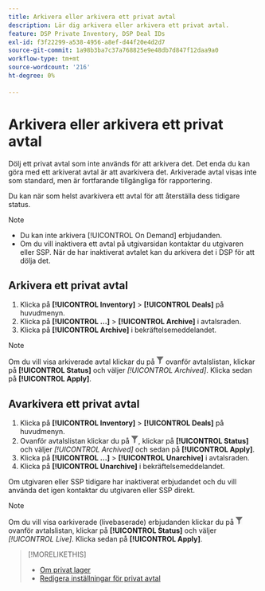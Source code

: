 ```yaml
---
title: Arkivera eller arkivera ett privat avtal
description: Lär dig arkivera eller arkivera ett privat avtal.
feature: DSP Private Inventory, DSP Deal IDs
exl-id: f3f22299-a538-4956-a8ef-d44f20e4d2d7
source-git-commit: 1a98b3ba7c37a768825e9e48db7d847f12daa9a0
workflow-type: tm+mt
source-wordcount: '216'
ht-degree: 0%

---
```


# Arkivera eller arkivera ett privat avtal

Dölj ett privat avtal som inte används för att arkivera det. Det enda du kan göra med ett arkiverat avtal är att avarkivera det. Arkiverade avtal visas inte som standard, men är fortfarande tillgängliga för rapportering.

Du kan när som helst avarkivera ett avtal för att återställa dess tidigare status.

>[!NOTE]
>
>* Du kan inte arkivera [!UICONTROL On Demand] erbjudanden.
>* Om du vill inaktivera ett avtal på utgivarsidan kontaktar du utgivaren eller SSP. När de har inaktiverat avtalet kan du arkivera det i DSP för att dölja det.

## Arkivera ett privat avtal

1. Klicka på **[!UICONTROL Inventory]** > **[!UICONTROL Deals]** på huvudmenyn.
1. Klicka på **[!UICONTROL ...]** > **[!UICONTROL Archive]** i avtalsraden.
1. Klicka på **[!UICONTROL Archive]** i bekräftelsemeddelandet.

>[!NOTE]
>
>Om du vill visa arkiverade avtal klickar du på ![Filter](/help/dsp/assets/filter.png) ovanför avtalslistan, klickar på **[!UICONTROL Status]** och väljer *[!UICONTROL Archived]*. Klicka sedan på **[!UICONTROL Apply]**.<!-- Verify the text to apply the filter(s).)-->

## Avarkivera ett privat avtal

1. Klicka på **[!UICONTROL Inventory]** > **[!UICONTROL Deals]** på huvudmenyn.
1. Ovanför avtalslistan klickar du på ![Filter](/help/dsp/assets/filter.png), klickar på **[!UICONTROL Status]** och väljer *[!UICONTROL Archived]* och sedan på **[!UICONTROL Apply]**.<!-- Verify the text to apply the filter(s).)-->
1. Klicka på **[!UICONTROL ...]** > **[!UICONTROL Unarchive]** i avtalsraden.
1. Klicka på **[!UICONTROL Unarchive]** i bekräftelsemeddelandet.

Om utgivaren eller SSP tidigare har inaktiverat erbjudandet och du vill använda det igen kontaktar du utgivaren eller SSP direkt.

>[!NOTE]
>
>Om du vill visa oarkiverade (livebaserade) erbjudanden klickar du på ![Filter](/help/dsp/assets/filter.png) ovanför avtalslistan, klickar på **[!UICONTROL Status]** och väljer *[!UICONTROL Live]*. Klicka sedan på **[!UICONTROL Apply]**.<!-- Verify the text to apply the filter(s).)-->

>[!MORELIKETHIS]
>
>* [Om privat lager](private-inventory-about.md)
>* [Redigera inställningar för privat avtal](/help/dsp/inventory/deal-id-edit.md)
